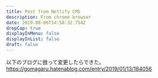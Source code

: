 ```yaml
---
title: Post from Netlify CMS
description: From chrome browser
date: 2019-08-06T14:58:32.754Z
dropCap: true
displayInMenu: false
displayInList: false
draft: false
---
```

以下のブログに倣って変更したらできた。
https://gomagaru.hatenablog.com/entry/2019/01/13/184056
